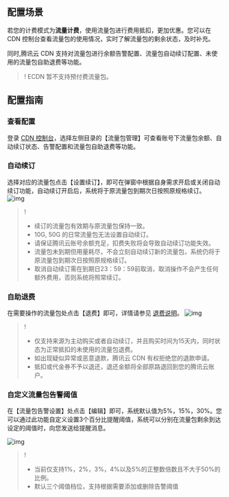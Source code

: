 ## 配置场景

若您的计费模式为**流量计费**，使用流量包进行费用抵扣，更加优惠。您可以在 CDN 控制台查看流量包的使用情况，实时了解流量包的剩余状态，及时补充。

同时,腾讯云 CDN 支持对流量包进行余额告警配置、流量包自动续订配置、未使用的流量包自助退费等功能。

>! ECDN 暂不支持预付费流量包。

## 配置指南

### 查看配置

登录 [CDN 控制台](https://console.cloud.tencent.com/cdn/package)，选择左侧目录的【流量包管理】可查看账号下流量包余额、自动续订状态、告警配置和流量包自助退费等功能。


### 自动续订

选择对应的流量包点击【设置续订】，即可在弹窗中根据自身需求开启或关闭自动续订功能，自动续订开启后，系统将于原流量包到期次日按照原规格续订。
![img](https://main.qcloudimg.com/raw/4360a6f32ef62936d79c4516f85e1706.png)


>!
>- 续订的流量包有效期与原流量包保持一致。
>- 10G, 50G 的日常流量包无法设置自动续订。
>- 请保证腾讯云账号余额充足，扣费失败将会导致自动续订功能失效。
>- 流量包未到期但用量耗尽，不会立刻自动续订新的流量包，系统仍将于原流量包到期次日按照原规格续订。
>- 取消自动续订需在到期日23：59：59前取消，取消操作不会产生任何额外费用，否则系统将照常续订。






### 自助退费

在需要操作的流量包处点击【退费】即可，详情请参见 [退费说明](https://cloud.tencent.com/document/product/228/41214)。
![img](https://main.qcloudimg.com/raw/6a636960da24f22ad7d96f8314d6209b.png)


>!
>- 仅支持来源为主动购买或者自动续订，并且购买时间为15天内，同时状态为正常抵扣的未使用的流量包退费。
>- 如出现疑似异常或恶意退款，腾讯云 CDN 有权拒绝您的退款申请。
>- 抵扣或代金券不予以退还，退还金额将全部原路退回到您的腾讯云账户。


### 自定义流量包告警阈值
在【流量包告警设置】处点击【编辑】即可，系统默认值为5%，15%，30%。您可以通过此功能自定义设置3个百分比提醒阈值，系统可以分别在流量包剩余到达设定的阈值时，向您发送给提醒消息。

![img](https://main.qcloudimg.com/raw/6882e4a03de7c5789c30de5f31aee9f2.png)


>!
>- 当前仅支持1%，2%，3%，4%以及5%的正整数倍数且不大于50%的比例。
>- 默认三个阈值档位，支持根据需要添加或删除告警阈值
